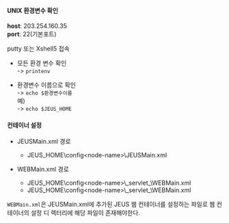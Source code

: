 
#### UNIX 환경변수 확인
**host**: 203.254.160.35  
**port**: 22(기본포트)  

putty 또는 Xshell5 접속

- 모든 환경 변수 확인  
-> `printenv`  

- 환경변수 이름으로 확인  
-> `echo $환경변수이름`  
예)  
-> `echo $JEUS_HOME`  

#### 컨테이너 설정


- JEUSMain.xml 경로  
  - JEUS_HOME\config\<node-name>\JEUSMain.xml

- WEBMain.xml 경로  
  - JEUS_HOME\config\<node-name>\\<node-name>\_servlet\_<engine-name1>\WEBMain.xml
  - JEUS_HOME\config\<node-name>\\<node-name>\_servlet\_<engine-name2>\WEBMain.xml


`WEBMain.xml`은 JEUSMain.xml에 추가된 JEUS 웹 컨테이너를 설정하는 파일로 웹 컨테이너의 설정 디
렉터리에 해당 파일이 존재해야한다.
